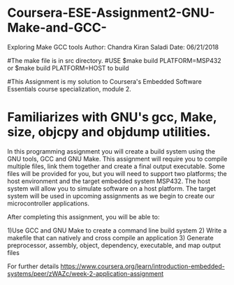 # Coursera-ESE-Assignment2-GNU-Make-and-GCC-
 Exploring Make GCC tools
 Author: Chandra Kiran Saladi
 Date: 06/21/2018


#The make file is in src directory.
#USE $make build PLATFORM=MSP432 or $make build PLATFORM=HOST to build

#This Assignment is my solution to Coursera's Embedded Software Essentials course specialization, module 2.

# Familiarizes with GNU's gcc, Make, size, objcpy and objdump utilities. 


In this programming assignment you will create a build system using the GNU tools, GCC and GNU Make. This assignment will require you to compile multiple files, link them together and create a final output executable. Some files will be provided for you, but you will need to support two platforms; the host environment and the target embedded system MSP432. The host system will allow you to simulate software on a host platform. The target system will be used in upcoming assignments as we begin to create our microcontroller applications.

After completing this assignment, you will be able to:

1)Use GCC and GNU Make to create a command line build system
2) Write a makefile that can natively and cross compile an application
3) Generate preprocessor, assembly, object, dependency, executable, and map output files

For further details 
https://www.coursera.org/learn/introduction-embedded-systems/peer/zWAZc/week-2-application-assignment

